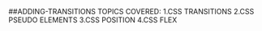 ##ADDING-TRANSITIONS
TOPICS COVERED:
1.CSS TRANSITIONS
2.CSS PSEUDO ELEMENTS 
3.CSS POSITION
4.CSS FLEX
